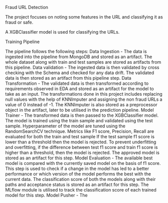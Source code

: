 Fraud URL Detection

The project focuses on noting some features in the URL and classifying it as fraud or safe.

A XGBClassifier model is used for classifying the URLs.

Training Pipeline

The pipeline follows the following steps:
Data Ingestion - The data is ingested into the pipeline from MongoDB and stored as an artifact. The whole dataset along with train and test samples are stored as artifacts from this pipeline.
Data validation - The ingested data is then validated by cross checking with the Schema and checked for any data drift. The validated data is then stored as an artifact from this pipeline step.
Data Transformation - The validated data is then transformed according to requirements observed in EDA and stored as an artifact for the model to take as an input.
The transformations done in this project includes replacing null values with the help of KNNImputer and assigning the non fraud URLs a value of 0 instead of -1. The KNNImputer is also stored as a preprocessor object in the artifact, later to be utilised in the prediction pipeline.
Model Trainer - The transformed data is then passed to the XGBClassifier model. The model is trained using the train sample and validated using the test sample. 
Hyperparameter of the model are tuned using the RandomSearchCV technique.
Metrics like F1 score, Precision, Recall are evaluated for both the train and test sample
If the test sample f1 score is lower than a threshold then the model is rejected.
To prevent underfitting and overfitting, if the difference between test f1 score and train f1 score is higher than a threshold, then the model is rejected.
The approved model is stored as an artifact for this step.
Model Evaluation - The available best model is compared with the currently saved model on the basis of f1 score. This step is used to check if a change in the model has led to a better performance or which version of the model performs the best with the current data.
The classification score of both the models along with their paths and acceptance status is stored as an artifact for this step.
The MLflow module is utilised to track the classification score of each trained model for this step.
Model Pusher - The 

